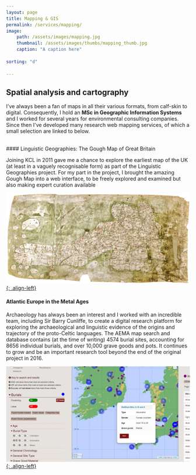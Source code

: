 ```yaml
---
layout: page
title: Mapping & GIS
permalink: /services/mapping/
image:
    path: /assets/images/mapping.jpg
    thumbnail: /assets/images/thumbs/mapping_thumb.jpg
    caption: "A caption here"

sorting: "d"

---
```


## Spatial analysis and cartography

I've always been a fan of maps in all their various formats, from calf-skin to digital. Consequently, I hold an <strong>MSc in Geographic Information Systems</strong> and I worked for several years for environmental consulting companies. Since then I've developed many research web mapping services, of which a small selection are linked to below.

<br />
#### Linguistic Geographies: The Gough Map of Great Britain

Joining KCL in 2011 gave me a chance to explore the earliest map of the UK (at least in a vaguely recognisable form) as part of the Linguistic Geographies project. For my part in the project, I brought the amazing Gough Map into a web interface, to be freely explored and examined but also making expert curation available

[![Gough Map](/assets/images/gough_map.jpg){: .align-left}](http://www.goughmap.org/)
<br />
#### Atlantic Europe in the Metal Ages


Archaeology has always been an interest and I worked with an incredible team, including Sir Barry Cunliffe, to create a digital research platform for exploring the archaeological and linguistic evidence of the origins and trajectory of the proto-Celtic languages. The AEMA map search and database contains (at the time of writing) 4574 burial sites, accounting for 8656 individual burials, and over 10,000 grave goods and pots. It continues to grow and be an important research tool beyond the end of the original project in 2016.


[![AEMAP](/assets/images/aema.jpg){: .align-left}](http://www.aemap.ac.uk/search)


